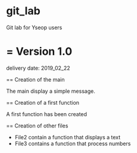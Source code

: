 # git_lab
Git lab for Yseop users

= Version 1.0
=============

delivery date: 2019_02_22

== Creation of the main

The main display a simple message.

== Creation of a first function

A first function has been created

== Creation of other files

- File2 contain a function that displays a text
- File3 contains a function that process numbers